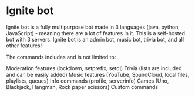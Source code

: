 # Ignite bot
Ignite bot is a fully multipurpose bot made in 3 languages (java, python, JavaScript) - meaning there are a lot of features in it. This is a self-hosted bot with 3 servers. Ignite bot is an admin bot, music bot, trivia bot, and all other features!

The commands includes and is not limited to:

Moderation features (lockdown, setprefix, setdj)
Trivia (lists are included and can be easily added)
Music features (YouTube, SoundCloud, local files, playlists, queues)
Info commands (profile, serverinfo)
Games (Uno, Blackjack, Hangman, Rock paper scissors)
Custom commands
